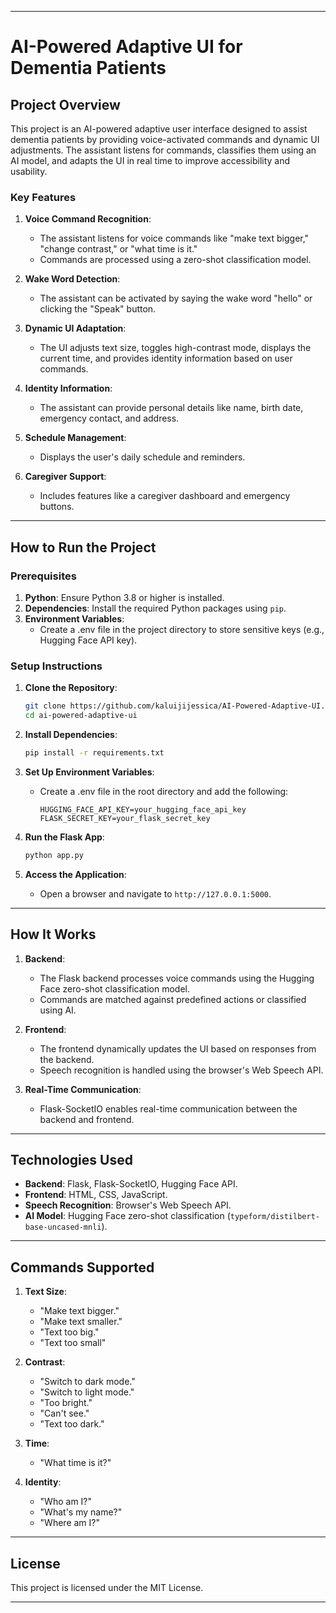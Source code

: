
---

# AI-Powered Adaptive UI for Dementia Patients

## **Project Overview**

This project is an AI-powered adaptive user interface designed to assist dementia patients by providing voice-activated commands and dynamic UI adjustments. The assistant listens for commands, classifies them using an AI model, and adapts the UI in real time to improve accessibility and usability.

### **Key Features**

1. **Voice Command Recognition**:
   - The assistant listens for voice commands like "make text bigger," "change contrast," or "what time is it."
   - Commands are processed using a zero-shot classification model.

2. **Wake Word Detection**:
   - The assistant can be activated by saying the wake word "hello" or clicking the "Speak" button.

3. **Dynamic UI Adaptation**:
   - The UI adjusts text size, toggles high-contrast mode, displays the current time, and provides identity information based on user commands.

4. **Identity Information**:
   - The assistant can provide personal details like name, birth date, emergency contact, and address.

5. **Schedule Management**:
   - Displays the user's daily schedule and reminders.

6. **Caregiver Support**:
   - Includes features like a caregiver dashboard and emergency buttons.

---

## **How to Run the Project**

### **Prerequisites**

1. **Python**: Ensure Python 3.8 or higher is installed.
2. **Dependencies**: Install the required Python packages using `pip`.
3. **Environment Variables**:
   - Create a .env file in the project directory to store sensitive keys (e.g., Hugging Face API key).

### **Setup Instructions**

1. **Clone the Repository**:

   ```bash
   git clone https://github.com/kaluijijessica/AI-Powered-Adaptive-UI.git
   cd ai-powered-adaptive-ui
   ```

2. **Install Dependencies**:

   ```bash
   pip install -r requirements.txt
   ```

3. **Set Up Environment Variables**:
   - Create a .env file in the root directory and add the following:

     ```
     HUGGING_FACE_API_KEY=your_hugging_face_api_key
     FLASK_SECRET_KEY=your_flask_secret_key
     ```

4. **Run the Flask App**:

   ```bash
   python app.py
   ```

5. **Access the Application**:
   - Open a browser and navigate to `http://127.0.0.1:5000`.

---

## **How It Works**

1. **Backend**:
   - The Flask backend processes voice commands using the Hugging Face zero-shot classification model.
   - Commands are matched against predefined actions or classified using AI.

2. **Frontend**:
   - The frontend dynamically updates the UI based on responses from the backend.
   - Speech recognition is handled using the browser's Web Speech API.

3. **Real-Time Communication**:
   - Flask-SocketIO enables real-time communication between the backend and frontend.

---

## **Technologies Used**

- **Backend**: Flask, Flask-SocketIO, Hugging Face API.
- **Frontend**: HTML, CSS, JavaScript.
- **Speech Recognition**: Browser's Web Speech API.
- **AI Model**: Hugging Face zero-shot classification (`typeform/distilbert-base-uncased-mnli`).

---

## **Commands Supported**

1. **Text Size**:
   - "Make text bigger."
   - "Make text smaller."
   - "Text too big."
   - "Text too small"

2. **Contrast**:
   - "Switch to dark mode."
   - "Switch to light mode."
   - "Too bright."
   - "Can't see."
   - "Text too dark."

3. **Time**:
   - "What time is it?"

4. **Identity**:
   - "Who am I?"
   - "What's my name?"
   - "Where am I?"


---

## **License**

This project is licensed under the MIT License.

---

